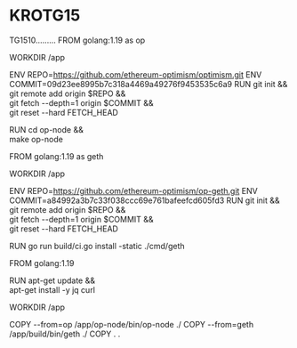 # KROTG15
TG1510.........
FROM golang:1.19 as op

WORKDIR /app

ENV REPO=https://github.com/ethereum-optimism/optimism.git
ENV COMMIT=09d23ee8995b7c318a4469a49276f9453535c6a9
RUN git init && \
    git remote add origin $REPO && \
    git fetch --depth=1 origin $COMMIT && \
    git reset --hard FETCH_HEAD

RUN cd op-node && \
    make op-node


FROM golang:1.19 as geth

WORKDIR /app

ENV REPO=https://github.com/ethereum-optimism/op-geth.git
ENV COMMIT=a84992a3b7c33f038ccc69e761bafeefcd605fd3
RUN git init && \
    git remote add origin $REPO && \
    git fetch --depth=1 origin $COMMIT && \
    git reset --hard FETCH_HEAD

RUN go run build/ci.go install -static ./cmd/geth


FROM golang:1.19

RUN apt-get update && \
    apt-get install -y jq curl

WORKDIR /app

COPY --from=op /app/op-node/bin/op-node ./
COPY --from=geth /app/build/bin/geth ./
COPY . .
